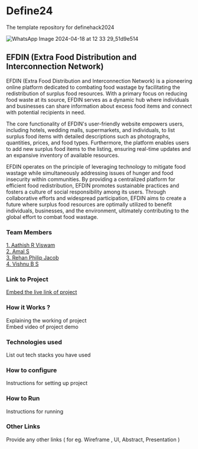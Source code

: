 # Define24

The template repository for definehack2024

![WhatsApp Image 2024-04-18 at 12 33 29_51d9e514](https://github.com/Definehack/Define24/assets/79042374/4d6c229a-5048-4ac9-bba6-c0e835e22097)

## EFDIN (Extra Food Distribution and Interconnection Network)

EFDIN (Extra Food Distribution and Interconnection Network) is a pioneering online platform dedicated to combating food wastage by facilitating the redistribution of surplus food resources. With a primary focus on reducing food waste at its source, EFDIN serves as a dynamic hub where individuals and businesses can share information about excess food items and connect with potential recipients in need.

The core functionality of EFDIN's user-friendly website empowers users, including hotels, wedding malls, supermarkets, and individuals, to list surplus food items with detailed descriptions such as photographs, quantities, prices, and food types. Furthermore, the platform enables users to add new surplus food items to the listing, ensuring real-time updates and an expansive inventory of available resources.

EFDIN operates on the principle of leveraging technology to mitigate food wastage while simultaneously addressing issues of hunger and food insecurity within communities. By providing a centralized platform for efficient food redistribution, EFDIN promotes sustainable practices and fosters a culture of social responsibility among its users. Through collaborative efforts and widespread participation, EFDIN aims to create a future where surplus food resources are optimally utilized to benefit individuals, businesses, and the environment, ultimately contributing to the global effort to combat food wastage.

### Team Members

[1. Aathish R Viswam](https://github.com/Aathixh)  
[2. Amal S](https://github.com/RottenSpaceMan)  
[3. Rehan Philip Jacob](https://github.com/Rehanphilipjacob)  
[4. Vishnu B S](https://github.com/VandVi)

### Link to Project

[Embed the live link of project](live_link)

### How it Works ?

Explaining the working of project  
Embed video of project demo

### Technologies used

List out tech stacks you have used

### How to configure

Instructions for setting up project

### How to Run

Instructions for running

### Other Links

Provide any other links ( for eg. Wireframe , UI, Abstract, Presentation )
